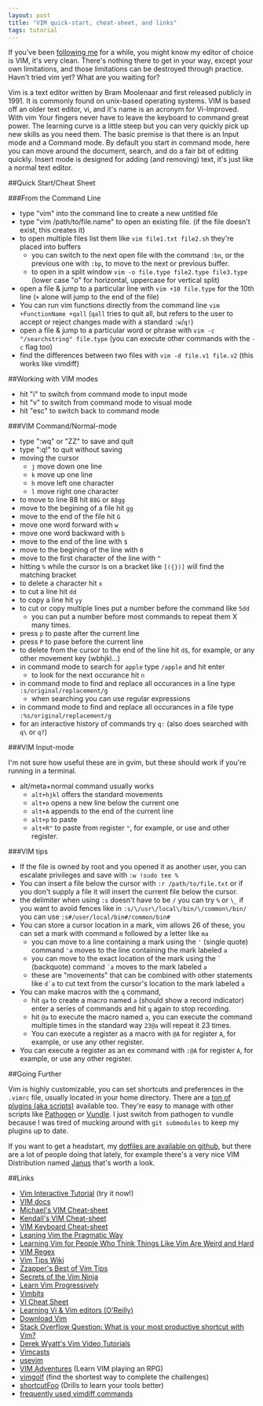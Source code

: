 ```yaml
---
layout: post
title: "VIM quick-start, cheat-sheet, and links"
tags: tutorial
---
```


If you've been [following me](http://twitter.com/jkirchartz) for a while, you might know my editor of choice is VIM,
it's very clean. There's nothing there to get in your way, except your own limitations, and those limitations can be
destroyed through practice. Havn't tried vim yet? What are you waiting for?

Vim is a text editor written by Bram Moolenaar and first released publicly in 1991. 
It is commonly found on unix-based operating systems. 
VIM is based off an older text editor, vi, and it's name is an acronym for Vi-Improved.
With vim Your fingers never have to leave the keyboard to command great power. The learning curve is a little steep but you can very quickly pick up new skills as you need them. The basic premise is that there is an Input mode
and a Command mode. By default you start in command mode, here you can move around the document, search, and do a fair bit of editing quickly. Insert mode is designed for adding (and removing) text, it's just like a normal text
editor.

##Quick Start/Cheat Sheet

###From the Command Line

* type "vim" into the command line to create a new untitled file
* type "vim /path/to/file.name" to open an existing file. (if the file doesn't exist, this creates it)
* to open multiple files list them like `vim file1.txt file2.sh` they're placed into buffers
    * you can switch to the next open file with the command `:bn`, or the previous one with `:bp`, to move to the next or previous buffer.
    * to open in a split window `vim -o file.type file2.type file3.type` (lower case "o" for horizontal, uppercase for vertical split)
* open a file & jump to a particular line with `vim +10 file.type` for the 10th line (`+` alone will jump to the end of the file)
* You can run vim functions directly from the command line `vim +FunctionName +qall` (`qall` tries to quit all, but refers to the user to accept or reject changes made with a standard `:w`/`q!`)
* open a file & jump to a particular word or phrase with `vim -c "/searchstring" file.type` (you can execute other commands with the `-c` flag too)
* find the differences between two files with `vim -d file.v1 file.v2` (this works like vimdiff)

##Working with VIM modes

* hit "i" to switch from command mode to input mode
* hit "v" to switch from command mode to visual mode
* hit "esc" to switch back to command mode

###VIM Command/Normal-mode

* type ":wq" or "ZZ" to save and quit
* type ":q!" to quit without saving
* moving the cursor
    * `j` move down one line
    * `k` move up one line
    * `h` move left one character
    * `l` move right one character
* to move to line 88 hit `88G` or `88gg`
* move to the begining of a file hit `gg`
* move to the end of the file hit `G`
* move one word forward with `w`
* move one word backward with `b`
* move to the end of the line with `$`
* move to the begining of the line with `0`
* move to the first character of the line with `^`
* hitting `%` while the cursor is on a bracket like `[({})]` will find the matching bracket
* to delete a character hit `x`
* to cut a line hit `dd`
* to copy a line hit `yy`
* to cut or copy multiple lines put a number before the command like `5dd`
    * you can put a number before most commands to repeat them X many times.
* press `p` to paste after the current line
* press `P` to pase before the current line
* to delete from the cursor to the end of the line hit `d$`, for example, or any other movement key (wbhjkl...)
* in command mode to search for `apple` type `/apple` and hit enter
    * to look for the next occurance hit `n`
* in command mode to find and replace all occurances in a line type `:s/original/replacement/g`
    * when searching you can use regular expressions
* in command mode to find and replace all occurances in a file type `:%s/original/replacement/g`
* for an interactive history of commands try `q:` (also does searched with `q\` or `q?`)

###VIM Input-mode

I'm not sure how useful these are in gvim, but these should work if you're running in a terminal.

* alt/meta+normal command usually works
    * `alt+hjkl` offers the standard movements
    * `alt+o` opens a new line below the current one
    * `alt+A` appends to the end of the current line
    * `alt+p` to paste
    * `alt+R"` to paste from register `"`, for example, or use and other register.

###VIM tips

* If the file is owned by root and you opened it as another user, you can escalate privileges and save with `:w !sudo tee %`
* You can insert a file below the cursor with `:r /path/to/file.txt` or if you don't supply a file it will insert the current file below the cursor.
* the delimiter when using `:s` doesn't have to be `/` you can try `%` or `\_` if you want to avoid fences like in `:s/\/usr\/local\/bin/\/common\/bin/` you can use `:s#/user/local/bin#/common/bin#`
* You can store a cursor location in a mark, vim allows 26 of these, you can set a mark with command `m` followed by a letter like `ma`
    * you can move to a line containing a mark using the `'` (single quote) command `'a` moves to the line containing the mark labeled `a`
    * you can move to the exact location of the mark using the `` ` `` (backquote) command `` `a `` moves to the mark labeled `a`
    * these are "movements" that can be combined with other statements like `` d`a `` to cut text from the cursor's location to the mark labeled `a`
* You can make macros with the `q` command, 
    * hit `qa` to create a macro named `a` (should show a record indicator) enter a series of commands and  hit `q` again to stop recording.
    * hit `@a` to execute the macro named `a`, you can execute the command multiple times in the standard way `23@a` will repeat it 23 times.
    * You can execute a register as a macro with `@A` for register `A`, for example, or use any other register.
* You can execute a register as an ex command with `:@A` for register `A`, for example, or use any other register. 

##Going Further

Vim is highly customizable, you can set shortcuts and preferences in the `.vimrc` file, usually located in your home directory.
There are a [ton of plugins (aka scripts)](http://www.vim.org/scripts/) available too. They're easy to manage with other scripts
like [Pathogen](https://github.com/tpope/vim-pathogen) or [Vundle](https://github.com/gmarik/vundle). I just switch from pathogen to vundle because I was tired of mucking around with `git submodules` to keep my plugins up to date.

If you want to get a headstart, my [dotfiles are available on github](https://github.com/jkirchartz/dotfiles), but there are a lot of people
doing that lately, for example there's a very nice VIM Distribution named [Janus](https://github.com/carlhuda/janus) that's worth a look.

##Links

* [Vim Interactive Tutorial](http://www.openvim.com/tutorial.html) (try it now!)
* [VIM docs](http://www.vim.org/docs.php)
* [Michael's VIM Cheat-sheet](http://michael.peopleofhonoronly.com/vim/)
* [Kendall's VIM Cheat-sheet](http://www.angelwatt.com/coding/notes/vim-commands.html)
* [VIM Keyboard Cheat-sheet](http://walking-without-crutches.heroku.com/image/images/vi-vim-cheat-sheet.png)
* [Leaning Vim the Pragmatic Way](http://jrmiii.com/2009/03/06/learning-vim-the-pragmatic-way.html)
* [Learning Vim for People Who Think Things Like Vim Are Weird and Hard](http://csswizardry.com/2014/06/vim-for-people-who-think-things-like-vim-are-weird-and-hard/)
* [VIM Regex](http://vimregex.com/)
* [Vim Tips Wiki](http://vim.wikia.com/wiki/Vim_Tips_Wiki)
* [Zzapper's Best of Vim Tips](http://zzapper.co.uk/vimtips.html)
* [Secrets of the Vim Ninja](http://bencrowder.net/files/vim-fu/)
* [Learn Vim Progressively](http://yannesposito.com/Scratch/en/blog/Learn-Vim-Progressively/)
* [Vimbits](http://vimbits.com/)
* [VI Cheat Sheet](http://www.lagmonster.org/docs/vi.html)
* [Learning Vi & Vim editors (O'Reilly)](http://www.amazon.com/gp/product/059652983X)
* [Download Vim](http://www.vim.org/download.php)
* [Stack Overflow Question: What is your most productive shortcut with Vim?](http://stackoverflow.com/questions/1218390/what-is-your-most-productive-shortcut-with-vim/1220118)
* [Derek Wyatt's Vim Video Tutorials](http://www.derekwyatt.org/vim/vim-tutorial-videos/)
* [Vimcasts](http://vimcasts.org/)
* [usevim](http://usevim.com/)
* [VIM Adventures](http://vim-adventures.com/) (Learn VIM playing an RPG)
* [vimgolf](http://vimgolf.com/) (find the shortest way to complete the challenges)
* [shortcutFoo](https://www.shortcutfoo.com/) (Drills to learn your tools better)
* [frequently used vimdiff commands](http://stackoverflow.com/questions/5288875/vimdiff-what-are-the-most-frequently-used-commands-shortcuts-that-could-get-a-n)
